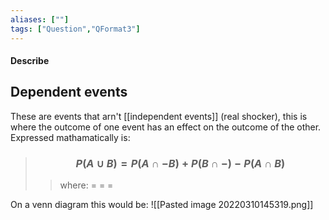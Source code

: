 ```yaml
---
aliases: [""]
tags: ["Question","QFormat3"]
---
```


#### Describe
## Dependent events
These are events that arn't [[independent events]] (real shocker), this is where the outcome of one event has an effect on the outcome of the other. Expressed mathamatically is:
> ### $$ P(A \cup B) = P(A \cap -B) + P(B \cap -) - P(A \cap B) $$ 
>> where:
>> $=$ 
>> $=$
>> $=$

On a venn diagram this would be:
![[Pasted image 20220310145319.png]]